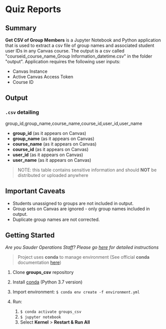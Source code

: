 # Quiz Reports

## Summary

**Get CSV of Group Members** is a Jupyter Notebook and Python application that is used to extract a csv file of group names and associated student user IDs in any Canvas course. The output is a csv called "courseid_course_name_Group Information_datetime.csv" in the folder "output". Application requires the following user inputs:

- Canvas Instance
- Active Canvas Access Token
- Course ID

## Output

### `.csv` detailing

group_id,group_name,course_name,course_id,user_id,user_name

- **group_id** (as it appears on Canvas)
- **group_name** (as it appears on Canvas)
- **course_name** (as it appears on Canvas)
- **course_id** (as it appears on Canvas)
- **user_id** (as it appears on Canvas)
- **user_name** (as it appears on Canvas)

> NOTE: this table contains sensitive information and should **NOT** be distributed or uploaded anywhere

## Important Caveats

- Students unassigned to groups are not included in output.
- Group sets on Canvas are ignored - only group names included in output.
- Duplicate group names are not corrected. 

## Getting Started

_Are you Sauder Operations Staff? Please go [here](sauder-ops-guide.md) for detailed instructions_

> Project uses **conda** to manage environment (See official **conda** documentation [here](https://docs.conda.io/projects/conda/en/latest/user-guide/tasks/manage-environments.html#creating-an-environment-from-an-environment-yml-file))

1. Clone **groups_csv** repository

1. Install [conda](https://docs.conda.io/projects/conda/en/latest/user-guide/install/index.html) (Python 3.7 version)

1. Import environment: `$ conda env create -f environment.yml`

1. Run:
   1. `$ conda activate groups_csv`
   1. `$ jupyter notebook`
   1. Select **Kernel** > **Restart & Run All**
